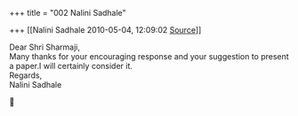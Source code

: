 +++
title = "002 Nalini Sadhale"

+++
[[Nalini Sadhale	2010-05-04, 12:09:02 [Source](https://groups.google.com/g/bvparishat/c/oEq6d7icTJ8)]]



Dear Shri Sharmaji,  
Many thanks for your encouraging response and your suggestion to present a paper.I will certainly consider it.  
Regards,  
Nalini Sadhale




